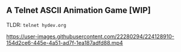 ## A Telnet ASCII Animation Game [WIP]

TLDR: `telnet hydev.org`

https://user-images.githubusercontent.com/22280294/224128910-154d2ce6-445e-4a51-ad7f-1ea187adfd88.mp4


